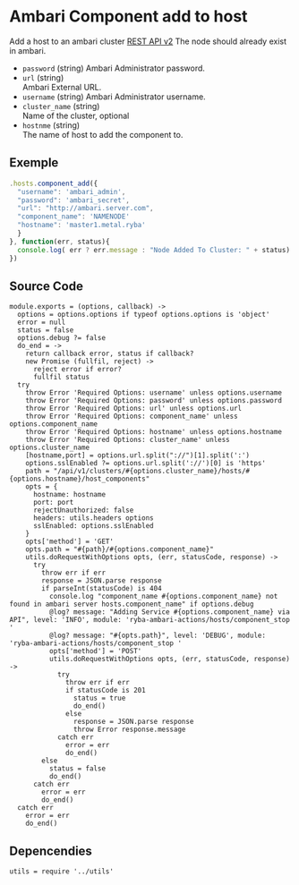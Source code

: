 
# Ambari Component add to host

Add a host to an ambari cluster [REST API v2](https://github.com/apache/ambari/blob/trunk/ambari-server/docs/api/v1)
The node should already exist in ambari.

* `password` (string)
  Ambari Administrator password.
* `url` (string)   
  Ambari External URL.
* `username` (string)
  Ambari Administrator username.
* `cluster_name` (string)   
  Name of the cluster, optional
* `hostnme` (string)   
  The name of host to add the component to.

## Exemple

```js
.hosts.component_add({
  "username": 'ambari_admin',
  "password": 'ambari_secret',
  "url": "http://ambari.server.com",
  "component_name": 'NAMENODE'
  "hostname": 'master1.metal.ryba'
  }
}, function(err, status){
  console.log( err ? err.message : "Node Added To Cluster: " + status)
})
```

## Source Code

    module.exports = (options, callback) ->
      options = options.options if typeof options.options is 'object'
      error = null
      status = false
      options.debug ?= false
      do_end = ->
        return callback error, status if callback?
        new Promise (fullfil, reject) ->
          reject error if error?
          fullfil status
      try
        throw Error 'Required Options: username' unless options.username
        throw Error 'Required Options: password' unless options.password
        throw Error 'Required Options: url' unless options.url
        throw Error 'Required Options: component_name' unless options.component_name
        throw Error 'Required Options: hostname' unless options.hostname
        throw Error 'Required Options: cluster_name' unless options.cluster_name
        [hostname,port] = options.url.split("://")[1].split(':')
        options.sslEnabled ?= options.url.split('://')[0] is 'https'
        path = "/api/v1/clusters/#{options.cluster_name}/hosts/#{options.hostname}/host_components"
        opts = {
          hostname: hostname
          port: port
          rejectUnauthorized: false
          headers: utils.headers options
          sslEnabled: options.sslEnabled
        }
        opts['method'] = 'GET'
        opts.path = "#{path}/#{options.component_name}"
        utils.doRequestWithOptions opts, (err, statusCode, response) ->
          try
            throw err if err
            response = JSON.parse response
            if parseInt(statusCode) is 404
              console.log "component_name #{options.component_name} not found in ambari server hosts.component_name" if options.debug
              @log? message: "Adding Service #{options.component_name} via API", level: 'INFO', module: 'ryba-ambari-actions/hosts/component_stop  '
              @log? message: "#{opts.path}", level: 'DEBUG', module: 'ryba-ambari-actions/hosts/component_stop '
              opts['method'] = 'POST'
              utils.doRequestWithOptions opts, (err, statusCode, response) ->
                try
                  throw err if err
                  if statusCode is 201
                    status = true
                    do_end()
                  else
                    response = JSON.parse response
                    throw Error response.message
                catch err
                  error = err
                  do_end()
            else
              status = false
              do_end()
          catch err
            error = err
            do_end()
      catch err
        error = err
        do_end()

## Depencendies

    utils = require '../utils'
